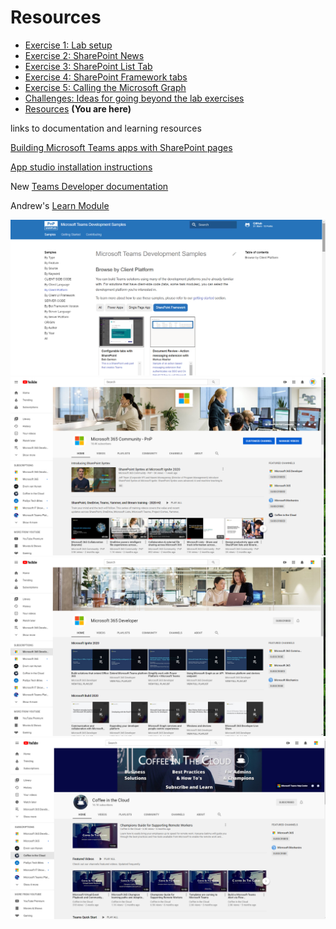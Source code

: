 # Resources

 * [Exercise 1: Lab setup](Part1.md)
 * [Exercise 2: SharePoint News](Part2.md)
 * [Exercise 3: SharePoint List Tab](Part3.md)
 * [Exercise 4: SharePoint Framework tabs](Part4.md)
 * [Exercise 5: Calling the Microsoft Graph](Part5.md)
 * [Challenges: Ideas for going beyond the lab exercises](Challenges.md)
 * [Resources](Resources.md) **(You are here)**


links to documentation and learning resources


 [Building Microsoft Teams apps with SharePoint pages](https://bob1german.com/2020/01/06/teams-apps-with-sharepoint1/)

 [App studio installation instructions](https://docs.microsoft.com/en-us/microsoftteams/platform/concepts/build-and-test/app-studio-overview)

New [Teams Developer documentation](https://docs.microsoft.com/en-us/microsoftteams/platform/)

Andrew's [Learn Module](https://docs.microsoft.com/en-us/learn/modules/intro-microsoft-teams-apps/)

 ![Resources](images/Resources-01.png)
 ![Resources](images/Resources-02.png)
 ![Resources](images/Resources-03.png)
 ![Resources](images/Resources-04.png)